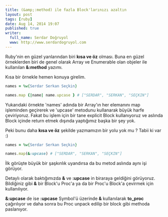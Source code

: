 ```yaml
---
title: (&amp;:method) ile fazla Block'larınızı azaltın
layout: post
tags: [ruby]
date: Aug 14, 2014 19:07
published: true
writer:
  full_name: Serdar Doğruyol
  www: http://www.serdardogruyol.com
---
```


Ruby'nin en güzel yanlarından biri **kısa ve öz** olması. Buna en güzel örneklerden biri de
genel olarak Array ve Enumerable olan objeler ile kullanılan **&:method** yazımı.

Kısa bir örnekle hemen konuya girelim.

```ruby
names = %w{Serdar Serkan Seçkin}

names.map {|name| name.upcase } # ["SERDAR", "SERKAN", "SEÇKIN"]
```

Yukarıdaki örnekte 'names' adında bir Array'ın her elemanını map işleminden
geçirerek ve 'upcase' metodunu kullanarak büyük harfe çeviriyoruz. Fakat bu işlem için
bir tane explicit Block kullanıyoruz ve aslında Block içinde return etmek dışında yaptığımız başka bir şey yok.

Peki bunu daha **kısa ve öz** şekilde yazmamızın bir yolu yok mu ?
Tabii ki var :)

```ruby
names = %w{Serdar Serkan Seçkin}

names.map(&:upcase) # ["SERDAR", "SERKAN", "SEÇKIN"]
```

İlk görüşte büyük bir şaşkınlık uyandırsa da bu metod aslında aynı işi görüyor.

Detaylı olarak baktığımızda **&** ve **:upcase** in biraraya geldiğini görüyoruz.
Bildiğiniz gibi **&** bir Block'u Proc'a ya da bir Proc'u Block'a çevirmek için kullanılıyor.

**&:upcase** de ise **:upcase** Symbol'ü üzerinde **&** kullanılarak **to_proc** çağırılıyor ve daha sonra
bu Proc unpack edilip bir block gibi methoda paslanıyor.
